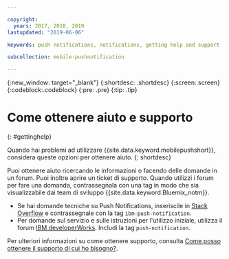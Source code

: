 ```yaml
---

copyright:
  years: 2017, 2018, 2019
lastupdated: "2019-06-06"

keywords: push notifications, notifications, getting help and support

subcollection: mobile-pushnotification

---
```


{:new_window: target="_blank"}
{:shortdesc: .shortdesc}
{:screen:.screen}
{:codeblock:.codeblock}
{:pre: .pre}
{:tip: .tip}

# Come ottenere aiuto e supporto
{: #gettinghelp}

Quando hai problemi ad utilizzare {{site.data.keyword.mobilepushshort}}, considera queste opzioni per ottenere aiuto.
{: shortdesc}

Puoi ottenere aiuto ricercando le informazioni o facendo delle domande in un forum. Puoi inoltre aprire un ticket di supporto. Quando utilizzi i forum per fare una domanda, contrassegnala con una tag in modo che sia visualizzabile dai team di sviluppo {{site.data.keyword.Bluemix_notm}}.

  * Se hai domande tecniche su Push Notifications, inseriscile in [Stack Overflow](https://stackoverflow.com/questions/tagged/ibm-mobile-services) e contrassegnale con la tag `ibm-push-notification`.
  * Per domande sul servizio e sulle istruzioni per l'utilizzo iniziale, utilizza il forum [IBM developerWorks](https://developer.ibm.com/answers/topics/bluemix-mobile-services/). Includi la tag `push-notification`.

Per ulteriori informazioni su come ottenere supporto, consulta [Come posso ottenere il supporto di cui ho bisogno?](https://cloud.ibm.com/docs/get-support?topic=get-support-getting-customer-support#getting-customer-support).

